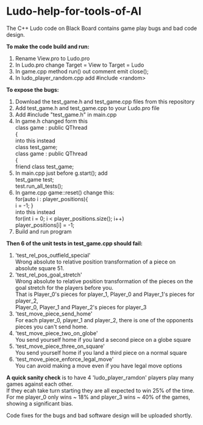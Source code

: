 # Ludo-help-for-tools-of-AI
The C++ Ludo code on Black Board contains game play bugs and bad code design.

<strong>To make the code build and run:</strong>
	<ol>
	<li>Rename View.pro to Ludo.pro</li>
	<li>In Ludo.pro change Target = View to Target = Ludo</li>
	<li>In game.cpp method run() out comment emit close();</li>
	<li>In ludo_player_random.cpp add #include \<random\></li>
	</ol>
	
<strong>To expose the bugs:</strong>
	<ol>
	<li>Download the test_game.h and test_game.cpp files from this repository</li>
	<li>Add test_game.h and test_game.cpp to your Ludo.pro file</li>
	<li>Add #include "test_game.h" in main.cpp</li>
	<li>In game.h changed form this<br/> 
		    class game : public QThread<br/> 
		    {<br/> 
	   into this instead<br/> 
		    class test_game;<br/> 
		    class game : public QThread<br/> 
		    {<br/> 
    			friend class test_game;</li>
	<li>In main.cpp just before g.start(); add<br/> 
		    test_game test;<br/> 
		    test.run_all_tests();</li>
	<li>In game.cpp game::reset() change this:<br/> 
		    for(auto i : player_positions){<br/> 
	        	i = -1; }<br/> 
     into this instead<br/> 
        for(int i = 0; i < player_positions.size(); i++)<br/> 
        		player_positions[i] = -1;</li>
	<li>Build and run program</li>
	</ol>
<strong>Then 6 of the unit tests in test_game.cpp should fail:</strong><br/>
	<ol>
	<li>'test_rel_pos_outfield_special'<br/> 
      	Wrong absolute to relative position transformation of a piece on absolute square 51.</li>
	<li>'test_rel_pos_goal_stretch'<br/> 
      Wrong absolute to relative position transformation of the pieces on the goal stretch for the players before you.<br/> 
      That is Player_0's pieces for player_1, Player_0 and Player_1's pieces for player_2,<br/> 
      Player_0, Player_1 and Player_2's pieces for player_3</li>
	<li>'test_move_piece_send_home'<br/> 
		  For each player_0, player_1 and player_2, there is one of the opponents pieces you can't send home.</li>
	<li>'test_move_piece_two_on_globe'<br/> 
		  You send yourself home if you land a second piece on a globe square</li>
	<li>'test_move_piece_three_on_square'<br/> 
		  You send yourself home if you land a third piece on a normal square</li>
	<li>'test_move_piece_enforce_legal_move'<br/> 
		  You can avoid making a move even if you have legal move options</li>
	</ol>
<strong>A quick sanity check</strong> is to have 4 'ludo_player_ramdon' players play many games against each other.<br/> 
If they ecah take turn starting they are all expected to win 25% of the time. <br/> 
For me player_0 only wins ~ 18% and player_3 wins ~ 40% of the games, showing a significant bias.<br/> 

Code fixes for the bugs and bad software design will be uploaded shortly.
